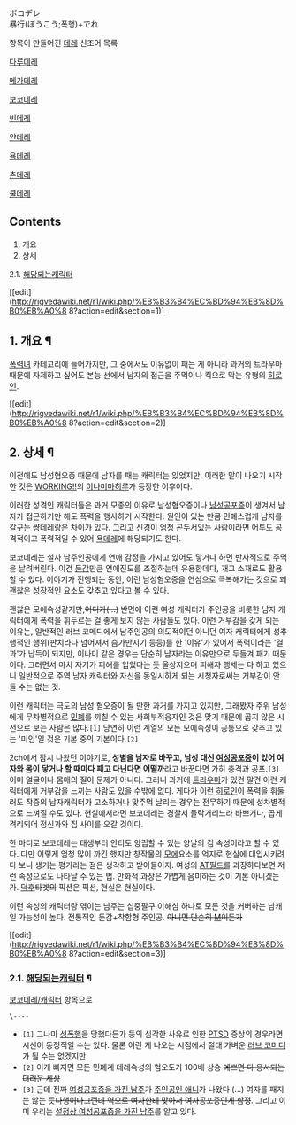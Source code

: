 ボコデレ  
暴行(ぼうこう;폭행)+でれ  

항목이 만들어진 [데레](%EB%8D%B0%EB%A0%88.md) 신조어 목록

[다루데레](%EB%8B%A4%EB%A3%A8%EB%8D%B0%EB%A0%88.md)

[메가데레](%EB%A9%94%EA%B0%80%EB%8D%B0%EB%A0%88.md)

[보코데레](%EB%B3%B4%EC%BD%94%EB%8D%B0%EB%A0%88.md)

[빈데레](%EB%B9%88%EB%8D%B0%EB%A0%88.md)

[얀데레](%EC%96%80%EB%8D%B0%EB%A0%88.md)

[욕데레](%EC%9A%95%EB%8D%B0%EB%A0%88.md)

[츤데레](%EC%B8%A4%EB%8D%B0%EB%A0%88.md)

[쿨데레](%EC%BF%A8%EB%8D%B0%EB%A0%88.md)

  

## Contents

    

1. 개요 
2. 상세 
    

2.1. [해당되는캐릭터](%EB%B3%B4%EC%BD%94%EB%8D%B0%EB%A0%88/%EC%BA%90%EB%A6%AD%ED%84%B0.md)

[[edit](http://rigvedawiki.net/r1/wiki.php/%EB%B3%B4%EC%BD%94%EB%8D%B0%EB%A0%8
8?action=edit&section=1)]

## 1. 개요 ¶

[폭력녀](%ED%8F%AD%EB%A0%A5%EB%85%80.md) 카테고리에 들어가지만, 그 중에서도 이유없이 패는 게 아니라 과거의
트라우마 때문에 자제하고 싶어도 본능 선에서 남자의 접근을 주먹이나 킥으로 막는 유형의
[히로인](%ED%9E%88%EB%A1%9C%EC%9D%B8.md).

  

[[edit](http://rigvedawiki.net/r1/wiki.php/%EB%B3%B4%EC%BD%94%EB%8D%B0%EB%A0%8
8?action=edit&section=2)]

## 2. 상세 ¶

이전에도 남성혐오증 때문에 남자를 패는 캐릭터는 있었지만, 이러한 말이 나오기 시작한 것은
[WORKING!!](WORKING%21%21.md)의 [이나미마히루](%EC%9D%B4%EB%82%98%EB%AF%B8%20%EB%A7%88%ED%9E%88%EB%A3%A8.md)가 등장한
이후이다.

  

이러한 성격인 캐릭터들은 과거 모종의 이유로 남성혐오증이나
[남성공포증](%EB%82%A8%EC%84%B1%EA%B3%B5%ED%8F%AC%EC%A6%9D.md)이 생겨서 남자가 접근하기만 해도
폭력을 행사하기 시작한다. 원인이 있는 만큼 민폐스럽게 남자를 갈구는 썅데레랑은 차이가 있다. 그리고 신경이 엄청 곤두서있는 사람이라면
어투도 공격적이고 폭력적일 수 있어 [욕데레](%EC%9A%95%EB%8D%B0%EB%A0%88.md)에 해당되기도 한다.

  

보코데레는 설사 남주인공에게 연애 감정을 가지고 있어도 닿거나 하면 반사적으로 주먹을 날려버린다. 이건
[둔감](%EB%91%94%EA%B0%90.md)만큼 연애진도를 조절하는데 유용한데다, 개그 소재로도 활용할 수 있다. 이야기가
진행되는 동안, 이런 남성혐오증을 연심으로 극복해가는 것으로 꽤 괜찮은 성장적인 요소도 갖추고 있다고 볼 수 있다.

  

괜찮은 모에속성같지만,<del>어디가(...)</del> 반면에 이런 여성 캐릭터가 주인공을 비롯한 남자 캐릭터에게 폭력을 휘두르는 걸 좋게
보지 않는 사람들도 있다. 이런 거부감을 갖게 되는 이유는, 일반적인 러브 코메디에서 남주인공의 의도적이던 아니던 여자 캐릭터에게 성추행적인
행위(판치라나 넘어져서 슴가만지기 등등)를 한 '이유'가 있어서 폭력이라는 '결과'가 납득이 되지만, 이나미 같은 경우는 단순히 남자라는
이유만으로 두들겨 패기 때문이다. 그러면서 마치 자기가 피해를 입었다는 듯 울상지으며 피해자 행세는 다 하고 있으니 일반적으로 주역 남자
캐릭터와 자신을 동일시하게 되는 시청자로써는 거부감이 안 들 수는 없는 것.

  

이런 캐릭터는 극도의 남성 혐오증이 될 만한 과거를 가지고 있지만, 그래봤자 주위 남성에게 무차별적으로
[민폐](%EB%AF%BC%ED%8F%90.md)를 끼칠 수 있는 사회부적응자인 것은 맞기 때문에 곱지 않은 시선으로 보는 사람은
많다.`[1]` 당연히 이런 계열의 모든 모에속성이 공통으로 갖추고 있는 '미인'일 것은 기본 중의 기본이다.`[2]`

  

2ch에서 잠시 나왔던 이야기로, **성별을 남자로 바꾸고, 남성 대신
[여성공포증](%EC%97%AC%EC%84%B1%EA%B3%B5%ED%8F%AC%EC%A6%9D.md)이 있어 여자와 몸이 닿거나 할
때마다 패고 다닌다면 어떨까**라고 바꾼다면 가히 충격과 공포.`[3]` 이미 얼굴이나 몸매의 질이 문제가 아니다. 그러니 과거에
[트라우마](%ED%8A%B8%EB%9D%BC%EC%9A%B0%EB%A7%88.md)가 있건 말건 이런 캐릭터에게 거부감을 느끼는
사람도 있을 수밖에 없다. 게다가 이런 [히로인](%ED%9E%88%EB%A1%9C%EC%9D%B8.md)이 폭력을 휘둘러도 작중의
남자캐릭터가 고소하거나 맞주먹 날리는 경우는 전무하기 때문에 성차별적으로 느껴질 수도 있다. 현실에서라면 보코데레는 경찰서 들락거리느라
바쁘거나, 곱게 격리되어 정신과와 집 사이를 오갈 것이다.

  

한 마디로 보코데레는 태생부터 안티도 양립할 수 있는 양날의 검 속성이라고 할 수 있다. 다만 이렇게 엄청 많이 까긴 했지만 창작물의
[모에](%EB%AA%A8%EC%97%90.md)요소를 억지로 현실에 대입시키려다 보니 생기는 평가라는 점은 생각하고 받아들이자.
여성의 [AT필드](AT%ED%95%84%EB%93%9C.md)를 과장하다보면 저런 속성으로도 나타날 수 있는 법. 만화적 과장은
가볍게 음미하는 것이 기본 아니겠는가. <del>[덕후](%EB%8D%95%ED%9B%84.md)타겟의</del> 픽션은 픽션, 현실은
현실이다.

  

이런 속성의 캐릭터랑 엮이는 남주는 십중팔구 이해심 하나로 모든 것을 커버하는 남캐일 가능성이 높다. 전통적인 둔감+착함형 주인공.
<del>아니면 단순히 [M](M.md)이든가</del>

  

[[edit](http://rigvedawiki.net/r1/wiki.php/%EB%B3%B4%EC%BD%94%EB%8D%B0%EB%A0%8
8?action=edit&section=3)]

### 2.1. [해당되는캐릭터](%EB%B3%B4%EC%BD%94%EB%8D%B0%EB%A0%88/%EC%BA%90%EB%A6%AD%ED%84%B0.md) ¶

[보코데레/캐릭터](%EB%B3%B4%EC%BD%94%EB%8D%B0%EB%A0%88/%EC%BA%90%EB%A6%AD%ED%84%B0.md) 항목으로

`\----`

  * `[1]` 그나마 [성폭행](%EC%84%B1%ED%8F%AD%ED%96%89.md)을 당했다든가 등의 심각한 사유로 인한 [PTSD](PTSD.md) 증상의 경우라면 시선이 동정적일 수는 있다. 물론 이런 게 나오는 시점에서 절대 가벼운 [러브 코미디](%EB%9F%AC%EB%B8%8C%20%EC%BD%94%EB%AF%B8%EB%94%94.md)가 될 수는 없겠지만.
  * `[2]` 이게 빠지면 모든 민폐계 데레속성의 혐오도가 100배 상승 <del>예쁘면 다 용서되는 더러운 세상</del>
  * `[3]` 근데 진짜 [여성공포증을 가진 남주](%EC%82%AC%EC%B9%B4%EB%A7%88%EC%B9%98%20%ED%82%A8%EC%A7%80%EB%A1%9C.md)가 [주인공인 애니](%EB%A7%88%EC%9A%94%EC%B9%98%ED%82%A4.md)가 나왔다 (...) 여자를 패지는 않는 듯<del>다행이다</del><del>그런데 역으로 여자한테 맞아서 여자공포증인게 함정</del>. 그리고 이미 우리는 [설정상 여성공포증을 가진 남주](%EC%BD%94%EC%9A%B0%EB%85%B8%20%ED%83%80%EC%B9%B4%EC%95%84%ED%82%A4.md)를 알고 있다.

